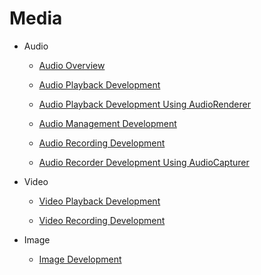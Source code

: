 # Media

-   Audio

    -   [Audio Overview](audio-overview.md)

    -   [Audio Playback Development](audio-playback.md) 

    -   [Audio Playback Development Using AudioRenderer](audio-renderer.md)

    -   [Audio Management Development](audio-management.md)  

    -   [Audio Recording Development](audio-recorder.md) 

    -   [Audio Recorder Development Using AudioCapturer](audio-capturer)  

- Video

  - [Video Playback Development](video-playback.md)

  - [Video Recording Development](video-recorder.md)

- Image

  - [Image Development](image.md)
